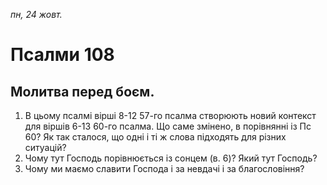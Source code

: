 
_пн, 24 жовт._

# Псалми 108

## Молитва перед боєм.
1. В цьому псалмі вірші 8-12 57-го псалма створюють новий контекст для віршів 6-13 60-го псалма. Що саме змінено, в порівнянні із Пс 60? Як так сталося, що одні і ті ж слова підходять для різних ситуацій?
2. Чому тут Господь порівнюється із сонцем (в. 6)? Який тут Господь?
3. Чому ми маємо славити Господа і за невдачі і за благословіння?
